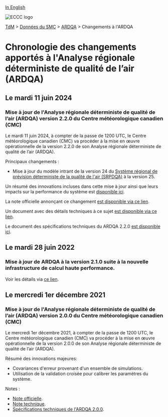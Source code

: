 [In English](changelog_rdaqa_en.md)

![ECCC logo](../../img_eccc-logo.png)

[TdM](../../readme_fr.md) > [Données du SMC](../readme_fr.md) > [ARDQA](readme_rdaqa_fr.md) > Changements à l'ARDQA

# Chronologie des changements apportés à l'Analyse régionale déterministe de qualité de l’air (ARDQA) 

## Le mardi 11 juin 2024

### Mise à jour de l'Analyse régionale déterministe de qualité de l’air (ARDQA) version 2.2.0 du Centre météorologique canadien (CMC)

Le mardi 11 juin 2024, à compter de la passe de 1200 UTC, le Centre météorologique canadien (CMC) va procéder à la mise en œuvre opérationnelle de la version 2.2.0 de son Analyse régionale déterministe de qualité de l’air (ARDQA).

Principaux changements :

* Mise à jour du modèle intrant de la version 24 du [Système régional de prévision déterministe de la qualité de l'air (SRPDQA)](../nwp_raqdps/readme_raqdps_fr.md) à la version 25.

Un résumé des innovations incluses dans cette mise à jour ainsi que leurs impacts sur la performance du système est [disponible ici](https://collaboration.cmc.ec.gc.ca/cmc/cmoi/product_guide/docs/fact_sheets/factsheet_rdaqa-220_f.pdf). 

La note officielle annonçant ce changement [est disponible via ce lien](https://dd.meteo.gc.ca/doc/genots/2024/06/10/NOCN03_CWAO_101857___46443).

Un document avec des détails techniques à ce sujet [est disponible via ce lien](http://collaboration.cmc.ec.gc.ca/cmc/cmoi/product_guide/docs/tech_notes/technote_rdaqa-220_f.pdf).

Le document des spécifications techniques du ARDQA 2.2.0 [est disponible ici](https://collaboration.cmc.ec.gc.ca/cmc/cmoi/product_guide/docs/tech_specifications/tech_specifications_RDAQA_2.2.0_f.pdf).


## Le mardi 28 juin 2022

### Mise à jour de ARDQA à la version 2.1.0 suite à la nouvelle infrastructure de calcul haute performance. 

Voir les détails via [ce lien](../changelog_multisystems_fr.md).

## Le mercredi 1er décembre 2021

### Mise à jour de l'Analyse régionale déterministe de qualité de l’air (ARDQA) version 2.0.0 du Centre météorologique canadien (CMC)

Le mercredi 1er décembre 2021, à compter de la passe de 1200 UTC, le Centre météorologique canadien (CMC) va procéder à la mise en œuvre opérationnelle de la version 2.0.0 de son Analyse régionale déterministe de qualité de l’air (ARDQA).

Résumé des innovations majeures:

* Covariances d'erreur provenant d'un ensemble de simulations.
* Utilisation de la validation croisée pour calibrer les paramètres du système.  


Notes :

* [Note officielle](http://dd.meteo.gc.ca/doc/genots/2021/11/26/NOCN03_CWAO_262118___50159).
* [Note technique](https://collaboration.cmc.ec.gc.ca/cmc/cmoi/product_guide/docs/tech_notes/technote_rdaqa-200_f.pdf).
* [Spécifications techniques de l'ARDQA 2.0.0](https://collaboration.cmc.ec.gc.ca/cmc/cmoi/product_guide/docs/tech_specifications/tech_specifications_RDAQA_2.0.0_f.pdf).
